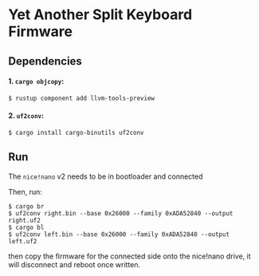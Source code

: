 # Yet Another Split Keyboard Firmware

## Dependencies

#### 1. `cargo objcopy`:

```console
$ rustup component add llvm-tools-preview
```

#### 2. `uf2conv`:

``` console
$ cargo install cargo-binutils uf2conv
```

## Run

The `nice!nano` v2 needs to be in bootloader and connected

Then, run:

```console
$ cargo br
$ uf2conv right.bin --base 0x26000 --family 0xADA52840 --output right.uf2
$ cargo bl
$ uf2conv left.bin --base 0x26000 --family 0xADA52840 --output left.uf2
```

then copy the firmware for the connected side onto the nice!nano drive, it will disconnect and reboot once written.
